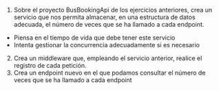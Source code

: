 1. Sobre el proyecto BusBookingApi de los ejercicios anteriores, crea un servicio que nos permita almacenar, en una estructura de datos adecuada, el número de veces que se ha llamado a cada endpoint.
  * Piensa en el tiempo de vida que debe tener este servicio
  * Intenta gestionar la concurrencia adecuadamente si es necesario
2. Crea un middleware que, empleando el servicio anterior, realice el registro de cada petición.
3. Crea un endpoint nuevo en el que podamos consultar el número de veces que se ha llamado a cada endpoint
